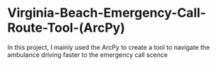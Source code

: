 # Virginia-Beach-Emergency-Call-Route-Tool-(ArcPy)
In this project, I mainly used the ArcPy to create a tool to navigate the ambulance driving faster to the emergency call scence

